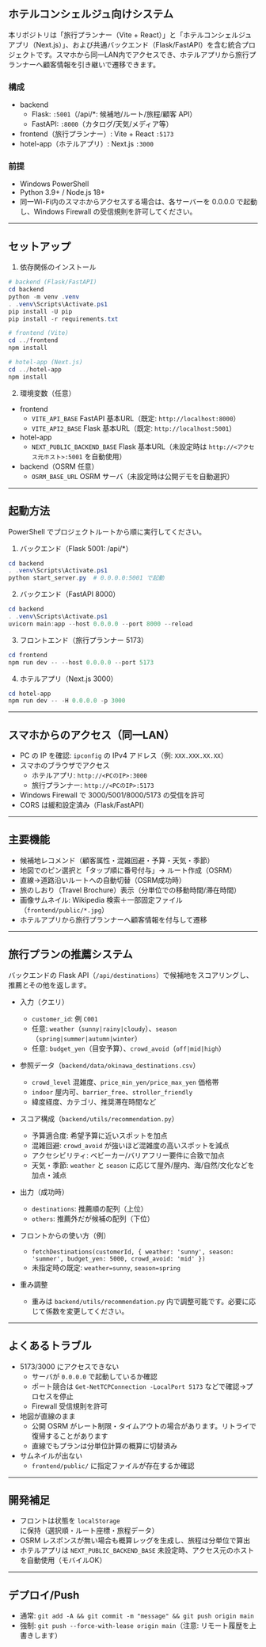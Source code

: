 ## ホテルコンシェルジュ向けシステム

本リポジトリは「旅行プランナー（Vite + React）」と「ホテルコンシェルジュアプリ（Next.js）」、および共通バックエンド（Flask/FastAPI）を含む統合プロジェクトです。スマホから同一LAN内でアクセスでき、ホテルアプリから旅行プランナーへ顧客情報を引き継いで遷移できます。

### 構成
- backend
  - Flask: `:5001`（/api/*: 候補地/ルート/旅程/顧客 API）
  - FastAPI: `:8000`（カタログ/天気/メディア等）
- frontend（旅行プランナー）: Vite + React `:5173`
- hotel-app（ホテルアプリ）: Next.js `:3000`

### 前提
- Windows PowerShell
- Python 3.9+ / Node.js 18+
- 同一Wi-Fi内のスマホからアクセスする場合は、各サーバーを 0.0.0.0 で起動し、Windows Firewall の受信規則を許可してください。

---

## セットアップ

1) 依存関係のインストール
```powershell
# backend (Flask/FastAPI)
cd backend
python -m venv .venv
. .venv\Scripts\Activate.ps1
pip install -U pip
pip install -r requirements.txt

# frontend (Vite)
cd ../frontend
npm install

# hotel-app (Next.js)
cd ../hotel-app
npm install
```

2) 環境変数（任意）
- frontend
  - `VITE_API_BASE` FastAPI 基本URL（既定: `http://localhost:8000`）
  - `VITE_API2_BASE` Flask 基本URL（既定: `http://localhost:5001`）
- hotel-app
  - `NEXT_PUBLIC_BACKEND_BASE` Flask 基本URL（未設定時は `http://<アクセス元ホスト>:5001` を自動使用）
- backend（OSRM 任意）
  - `OSRM_BASE_URL` OSRM サーバ（未設定時は公開デモを自動選択）

---

## 起動方法

PowerShell でプロジェクトルートから順に実行してください。

1) バックエンド（Flask 5001: /api/*）
```powershell
cd backend
. .venv\Scripts\Activate.ps1
python start_server.py  # 0.0.0.0:5001 で起動
```

2) バックエンド（FastAPI 8000）
```powershell
cd backend
. .venv\Scripts\Activate.ps1
uvicorn main:app --host 0.0.0.0 --port 8000 --reload
```

3) フロントエンド（旅行プランナー 5173）
```powershell
cd frontend
npm run dev -- --host 0.0.0.0 --port 5173
```

4) ホテルアプリ（Next.js 3000）
```powershell
cd hotel-app
npm run dev -- -H 0.0.0.0 -p 3000
```

---

## スマホからのアクセス（同一LAN）
- PC の IP を確認: `ipconfig` の IPv4 アドレス（例: `XXX.XXX.XX.XX`）
- スマホのブラウザでアクセス
  - ホテルアプリ: `http://<PCのIP>:3000`
  - 旅行プランナー: `http://<PCのIP>:5173`
- Windows Firewall で 3000/5001/8000/5173 の受信を許可
- CORS は緩和設定済み（Flask/FastAPI）

---

## 主要機能
- 候補地レコメンド（顧客属性・混雑回避・予算・天気・季節）
- 地図でのピン選択と「タップ順に番号付与」→ ルート作成（OSRM）
- 直線→道路沿いルートへの自動切替（OSRM成功時）
- 旅のしおり（Travel Brochure）表示（分単位での移動時間/滞在時間）
- 画像サムネイル: Wikipedia 検索＋一部固定ファイル（`frontend/public/*.jpg`）
- ホテルアプリから旅行プランナーへ顧客情報を付与して遷移

---

## 旅行プランの推薦システム

バックエンドの Flask API（`/api/destinations`）で候補地をスコアリングし、推薦とその他を返します。

- 入力（クエリ）
  - `customer_id`: 例 `C001`
  - 任意: `weather`（`sunny|rainy|cloudy`）、`season`（`spring|summer|autumn|winter`）
  - 任意: `budget_yen`（目安予算）、`crowd_avoid`（`off|mid|high`）

- 参照データ（`backend/data/okinawa_destinations.csv`）
  - `crowd_level` 混雑度、`price_min_yen/price_max_yen` 価格帯
  - `indoor` 屋内可、`barrier_free`、`stroller_friendly`
  - 緯度経度、カテゴリ、推奨滞在時間など

- スコア構成（`backend/utils/recommendation.py`）
  - 予算適合度: 希望予算に近いスポットを加点
  - 混雑回避: `crowd_avoid` が強いほど混雑度の高いスポットを減点
  - アクセシビリティ: ベビーカー/バリアフリー要件に合致で加点
  - 天気・季節: `weather` と `season` に応じて屋外/屋内、海/自然/文化などを加点・減点

- 出力（成功時）
  - `destinations`: 推薦順の配列（上位）
  - `others`: 推薦外だが候補の配列（下位）

- フロントからの使い方（例）
  - `fetchDestinations(customerId, { weather: 'sunny', season: 'summer', budget_yen: 5000, crowd_avoid: 'mid' })`
  - 未指定時の既定: `weather=sunny`, `season=spring`

- 重み調整
  - 重みは `backend/utils/recommendation.py` 内で調整可能です。必要に応じて係数を変更してください。

---

## よくあるトラブル
- 5173/3000 にアクセスできない
  - サーバが `0.0.0.0` で起動しているか確認
  - ポート競合は `Get-NetTCPConnection -LocalPort 5173` などで確認→プロセスを停止
  - Firewall 受信規則を許可
- 地図が直線のまま
  - 公開 OSRM がレート制限・タイムアウトの場合があります。リトライで復帰することがあります
  - 直線でもプランは分単位計算の概算に切替済み
- サムネイルが出ない
  - `frontend/public/` に指定ファイルが存在するか確認

---

## 開発補足
- フロントは状態を `localStorage` に保持（選択順・ルート座標・旅程データ）
- OSRM レスポンスが無い場合も概算レッグを生成し、旅程は分単位で算出
- ホテルアプリは `NEXT_PUBLIC_BACKEND_BASE` 未設定時、アクセス元のホストを自動使用（モバイルOK）

---

## デプロイ/Push
- 通常: `git add -A && git commit -m "message" && git push origin main`
- 強制: `git push --force-with-lease origin main`（注意: リモート履歴を上書きします）

